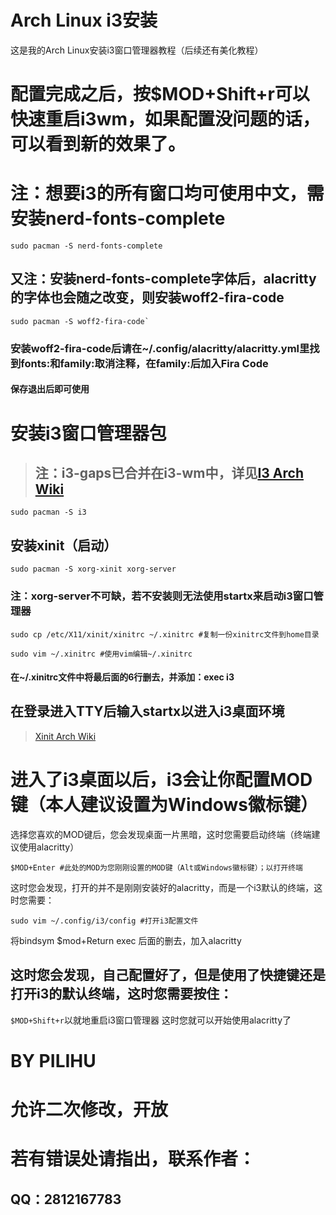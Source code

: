 #                                                      Arch Linux i3安装
这是我的Arch Linux安装i3窗口管理器教程（后续还有美化教程）

# 配置完成之后，按$MOD+Shift+r可以快速重启i3wm，如果配置没问题的话，可以看到新的效果了。

# 注：想要i3的所有窗口均可使用中文，需安装nerd-fonts-complete
```
sudo pacman -S nerd-fonts-complete
```

## 又注：安装nerd-fonts-complete字体后，alacritty的字体也会随之改变，则安装woff2-fira-code
```
sudo pacman -S woff2-fira-code`
```
### 安装woff2-fira-code后请在~/.config/alacritty/alacritty.yml里找到fonts:和family:取消注释，在family:后加入Fira Code
#### 保存退出后即可使用

# 安装i3窗口管理器包
> ## 注：i3-gaps已合并在i3-wm中，详见[I3 Arch Wiki](https://wiki.archlinuxcn.org/wiki/I3)
```
sudo pacman -S i3
```

## 安装xinit（启动）
```
sudo pacman -S xorg-xinit xorg-server
```
### 注：xorg-server不可缺，若不安装则无法使用startx来启动i3窗口管理器

```
sudo cp /etc/X11/xinit/xinitrc ~/.xinitrc #复制一份xinitrc文件到home目录
```
```
sudo vim ~/.xinitrc #使用vim编辑~/.xinitrc
```
#### 在~/.xinitrc文件中将最后面的6行删去，并添加：exec i3

## 在登录进入TTY后输入startx以进入i3桌面环境
> [Xinit Arch Wiki](https://wiki.archlinuxcn.org/wiki/Xinit)

# 进入了i3桌面以后，i3会让你配置MOD键（本人建议设置为Windows徽标键）
选择您喜欢的MOD键后，您会发现桌面一片黑暗，这时您需要启动终端（终端建议使用alacritty）
```
$MOD+Enter #此处的MOD为您刚刚设置的MOD键（Alt或Windows徽标键）；以打开终端
```
这时您会发现，打开的并不是刚刚安装好的alacritty，而是一个i3默认的终端，这时您需要：
```
sudo vim ~/.config/i3/config #打开i3配置文件
```
将bindsym $mod+Return exec 后面的删去，加入alacritty
## 这时您会发现，自己配置好了，但是使用了快捷键还是打开i3的默认终端，这时您需要按住：
`$MOD+Shift+r`以就地重启i3窗口管理器
这时您就可以开始使用alacritty了

# **BY PILIHU**
# **允许二次修改，开放**
# **若有错误处请指出，联系作者：**
## **QQ：2812167783**
